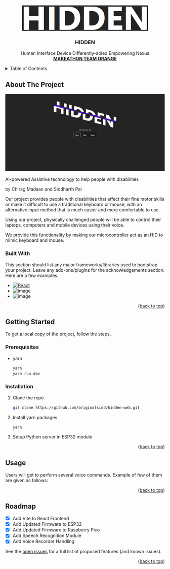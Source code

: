 <a name="readme-top"></a>

<!--
[![Contributors][contributors-shield]][contributors-url]
[![Forks][forks-shield]][forks-url]
[![Stargazers][stars-shield]][stars-url]
[![Issues][issues-shield]][issues-url]
[![MIT License][license-shield]][license-url]
[![LinkedIn][linkedin-shield]][linkedin-url] -->

<!-- PROJECT LOGO -->

<br />
<div align="center">
  <a href="https://github.com/originalsidd/hidden-web">
    <img src="public/logo.png" alt="Logo" height="80">
  </a>

  <h3 align="center">HIDDEN</h3>

  <p align="center">
    Human Interface Device Differently-abled Empowering Nexus
    <br />
    <a href="https://github.com/originalsidd/hidden-web"><strong>MAKEATHON
TEAM ORANGE</strong></a>
    <br />
  </p>
</div>

<!-- TABLE OF CONTENTS -->
<details>
  <summary>Table of Contents</summary>
  <ol>
    <li>
      <a href="#about-the-project">About The Project</a>
      <ul>
        <li><a href="#built-with">Built With</a></li>
      </ul>
    </li>
    <li>
      <a href="#getting-started">Getting Started</a>
      <ul>
        <li><a href="#prerequisites">Prerequisites</a></li>
        <li><a href="#installation">Installation</a></li>
      </ul>
    </li>
    <li><a href="#roadmap">Roadmap</a></li>
  </ol>
</details>

<!-- ABOUT THE PROJECT -->

## About The Project

![Product Name Screen Shot][product-screenshot]

AI-powered Assistive technology to help people with disabilities

by Chirag Madaan and Siddharth Pal

Our project provides people with disabilities that affect their fine motor skills or make it difficult to use a traditional keyboard or mouse, with an alternative input method that is much easier and more comfortable to use.

Using our project, physically challenged people will be able to control their laptops, computers and mobile devices using their voice.

We provide this functionality by making our microcontroller act as an HID to mimic keyboard and mouse.

### Built With

This section should list any major frameworks/libraries used to bootstrap your project. Leave any add-ons/plugins for the acknowledgements section. Here are a few examples.

-   [![React][react.js]][react-url]
-   ![image][vite-url]
-   ![image][python-url]

<p align="right">(<a href="#readme-top">back to top</a>)</p>

<!-- GETTING STARTED -->

## Getting Started

To get a local copy of the project, follow the steps.

### Prerequisites

-   yarn
    ```sh
    yarn
    yarn run dev
    ```

### Installation

1. Clone the repo
    ```sh
    git clone https://github.com/originalsidd/hidden-web.git
    ```
2. Install yarn packages
    ```sh
    yarn
    ```
3. Setup Python server in ESP32 module

<p align="right">(<a href="#readme-top">back to top</a>)</p>

<!-- USAGE EXAMPLES -->

## Usage

Users will get to perform several voice commands. Example of few of them are given as follows:

<p align="right">(<a href="#readme-top">back to top</a>)</p>

<!-- ROADMAP -->

## Roadmap

-   [x] Add Vite to React Frontend
-   [x] Add Updated Firmware to ESP32
-   [x] Add Updated Firmware to Raspberry Pico
-   [x] Add Speech Recognition Module
-   [x] Add Voice Recorder Handling

See the [open issues](https://github.com/othneildrew/Best-README-Template/issues) for a full list of proposed features (and known issues).

<p align="right">(<a href="#readme-top">back to top</a>)</p>

[product-screenshot]: public/pic.png
[next.js]: https://img.shields.io/badge/next.js-000000?style=for-the-badge&logo=nextdotjs&logoColor=white
[next-url]: https://nextjs.org/
[react.js]: https://img.shields.io/badge/React-20232A?style=for-the-badge&logo=react&logoColor=61DAFB
[react-url]: https://reactjs.org/
[vite-url]: https://img.shields.io/badge/Vite-B73BFE?style=for-the-badge&logo=vite&logoColor=FFD62E
[bootstrap-url]: https://getbootstrap.com
[python-url]: https://img.shields.io/badge/Python-FFD43B?style=for-the-badge&logo=python&logoColor=blue
